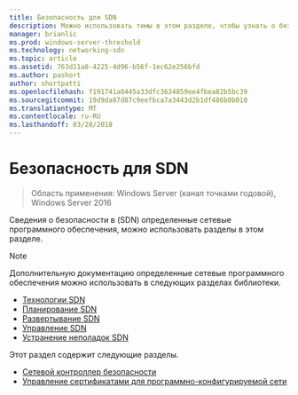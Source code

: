 ```yaml
---
title: Безопасность для SDN
description: Можно использовать темы в этом разделе, чтобы узнать о безопасности в \(SDN\) определенные сетевые программного обеспечения в Windows Server 2016 Datacenter.
manager: brianlic
ms.prod: windows-server-threshold
ms.technology: networking-sdn
ms.topic: article
ms.assetid: 763d11a8-4225-4d96-b56f-1ec62e256bfd
ms.author: pashort
author: shortpatti
ms.openlocfilehash: f191741a8445a33dfc3634859ee4fbea82b5bc39
ms.sourcegitcommit: 19d9da87d87c9eefbca7a3443d2b1df486b0b010
ms.translationtype: MT
ms.contentlocale: ru-RU
ms.lasthandoff: 03/28/2018
---
```

# <a name="security-for-sdn"></a>Безопасность для SDN

>Область применения: Windows Server (канал точками годовой), Windows Server 2016

Сведения о безопасности в \(SDN\) определенные сетевые программного обеспечения, можно использовать разделы в этом разделе.

>[!Note]
>Дополнительную документацию определенные сетевые программного обеспечения можно использовать в следующих разделах библиотеки.
>
> - [Технологии SDN](../technologies/Software-Defined-Networking-Technologies.md)  
> - [Планирование SDN](../plan/Plan-Software-Defined-Networking.md) 
> - [Развертывание SDN](../deploy/Deploy-Software-Defined-Networking.md)  
> - [Управление SDN](../manage/manage-sdn.md)  
> - [Устранение неполадок SDN](../troubleshoot/Troubleshoot-Software-Defined-Networking.md)

Этот раздел содержит следующие разделы.

- [Сетевой контроллер безопасности](nc-security.md)
- [Управление сертификатами для программно-конфигурируемой сети](sdn-manage-certs.md)